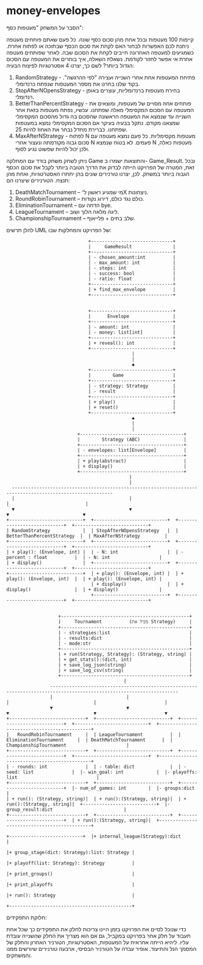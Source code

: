 # money-envelopes


הסבר על המשחק "מעטפות כסף":

קיימות 100 מעטפות ובכל אחת מהן סכום כסף שונה. כל פעם שאתם פותחים מעטפה ניתנת לכם האפשרות לבחור האם לקחת את סכום הכסף שבתוכה או לפתוח אחרת. כשמגיעים למעטפה האחרונה חייבים לקחת את הסכום שבה. לאחר שפותחים מעטפה אחרת אי אפשר לחזור לקודמת.
נשאלת השאלה, איך בוחרים את המעטפה עם הסכום הגדול ביותר?
לשם כך, יצרנו 4 אסטרטגיות לפיצוח הבעיה:
1. RandomStrategy - פתיחת המעטפות אחת אחרי השנייה ועצירה "לפי ההרגשה". בקוד שלנו בחרנו את מספר המעטפות שנפתח כרנדומלי.
2. StopAfterNOpensStrategy - בחירת מעטפות ברנדומליות, עוצרים באופן רנדומלי.
3. BetterThanPercentStrategy - פותחים אחוז מסויים של מעטפות, ומוצאים את המעטפה עם הסכום המקסימלי מאלה שפתחנו. עכשיו, נפתח מעטפות בזאת אחר השנייה עד שנמצא את המעטפה הראשונה שהסכום בה גדול מהסכום המקסימלי שמצאנו מקודם. נתקל בבעיה בעיקר אם הסכום המקסימלי נמצא במעטפות שפתחנו. כברירת מחדל נבחר את האחוז להיות 25.
4. MaxAfterNStrategy - לפתוח N מעטפות מקסימליות. כל פעם נמצא מעטפה עם סכום גבוה מקודמתה ונעצור אחרי N פעמים. לא בטוח שנמצא N מעטפות כאלה, ולכן יכול להיות שפשוט נגיע לסוף.

ניתן לשחק משחק בודד עם המחלקה Game והתוצאות ישמרו ב- Game_Result.
ובכל זאת, המטרה של הפרויקט הייתה לבדוק את הדרך הטובה ביותר לקבל את סכום הכסף הגבוה ביותר במשחק. לכן, יצרנו טורנירים שונים בהן יתחרו האסטרטגיות, ואחת מהן תנצח. הטורנירים שיצרנו הם:
1. DeathMatchTournament – מי שמגיע ראשון ל־X ניצחונות.
2. RoundRobinTournament – כולם נגד כולם, דירוג נקודות.
3. EliminationTournament – הדחה עם bye.
4. LeagueTournament – ליגה מלאה הלוך ושוב.
5. ChampionshipTournament – שלב בתים + פלייאוף.

להלן תרשים UML של הפרויקט והמחלקות שבו:



```
			                  +------------------------------+
                              |     GameResult               |
                              +------------------------------+
                              | - chosen_amount:int          |
                              | - max_amount: int            |
                              | - steps: int                 |
                              | - success: bool              |
                              | - ratio: float               |
                              +------------------------------+
                              | + find_max_envelope          |
                              +------------------------------+


                              +------------------------------+
                              |      Envelope                |
                              +------------------------------+
                              | - amount: int                |
                              | - money: list[int]           |
                              +------------------------------+
                              | + reveal(): int              |
                              +------------------------------+
                                              |   
                                              |
                                              ◆︎
                              +------------------------------+
                              |        Game                  |
                              +------------------------------+
                              | - strategy: Strategy         |
                              | - result                     |
                              +------------------------------+
                              | + play()                     |
                              | + reset()                    |
                              +------------------------------+
				                              ◆︎
                                              |
                                              |
                          +--------------------------------------+
                          |        Strategy (ABC)                |
                          +--------------------------------------+
                          | - envelopes: list[Envelope]          |
                          +--------------------------------------+
                          | + play(abstract)                     |
                          | + display()                          |
                          +--------------------------------------+
                                             |
                                             |
  -----------------------------------------------------------------------------------------------------------
  |                                          |                                 |                            |
  ▼                                          ▼                                 ▼                           ▼
+---------------------------+  +---------------------------+  +----------------------------+  +---------------------------+
| RandomStrategy            |  | StopAfterNOpensStrategy   |  | BetterThanPercentStrategy  |  | MaxAfterNStrategy         |
+---------------------------+  +---------------------------+  +----------------------------+  +---------------------------+
| + play(): (Envelope, int) |  | - N: int                  |  | - percent : float          |  | - N: int                  |
| + display()               |  +---------------------------+  +----------------------------+  +---------------------------+
+---------------------------+  | + play(): (Envelope, int) |  | + play(): (Envelope, int)  |  | + play(): (Envelope, int) |
                               | + display()               |  | + display()                |  | + display()               |
                               +---------------------------+  +----------------------------+  +---------------------------+  


                   +-----------------------------------------------+
                   |     Tournament          (מכיל את Strategy)     |
                   +-----------------------------------------------+
                   | - strategies:list                             |
                   | - results:dict                                |
                   | - mode:str                                    |
                   +-----------------------------------------------+
                   | + run(Strategy, Strategy): (Strategy, string) |
                   | + get_stats():(dict, int)                     |
                   | + save_log_json(string)                       |
                   | + save_log_csv(string)                        |
                   +-----------------------------------------------+
                                           |
                ---------------------------------------------------------------------------------------------------------------------
                |                           |                             |                               |                         |
                ▼                           ▼                             ▼                               ▼                         ▼
+----------------------------+  +---------------------------+  +---------------------------+  +---------------------------+  +---------------------------------------------+
|   RoundRobinTournament     |  | LeagueTournament          |  | EliminationTournament     |  | DeathMatchTournament      |  | ChampionshipTournament                      |
+----------------------------+  +---------------------------+  +---------------------------+  +---------------------------+  +---------------------------------------------+
| - rounds: int              |  | - table: dict             |  | - seed: list              |  |- win_goal: int            |  |- playoffs: list                             |
+----------------------------+  +---------------------------+  +---------------------------+  |- num_of_games: int        |  |- groups:dict                                |
| + run(): (Strategy, string)|  | + run():(Strategy, string)|  | + run():(Strategy, string)|  +---------------------------+  |- group_result:dict                          |
+----------------------------+  +---------------------------+  +---------------------------+  | + run():(Strategy, string)|  +---------------------------------------------+
											                                                  +---------------------------+  |+ internal_league(Strategy):dict       	   |
																								                             |+ group_stage(dict: Strategy):list: Strategy |
																								                             |+ playoff(list: Strategy): Strategy          |
																								                             |+ print_groups()                             |
																								                             |+ print_playoffs                             |
																								                             |+ run(): Strategy                            |
																								                             +---------------------------------------------+
```


חלוקת התפקידים:

כדי שנוכל לסיים את הפרויקט בזמן היינו צריכות לחלק את התפקידים כך שכל אחת תעבוד על חלק אחר בפרויקט במקביל, גם אם הוא מצריך את החלק שהשנייה עובדת עליו. ליהיא הייתה אחראית על המעטפות, האסטרטגיות, הטורניר האחרון והחלק של המסמך הנל והתיעוד. אופיר עבדה על הטורניר הבסיסי, ארבעה טורנירים שיורשים ממנו והמשחקים.

